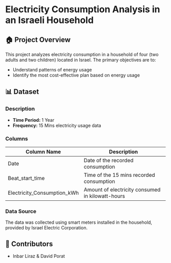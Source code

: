 # Electricity Consumption Analysis in an Israeli Household

## 🏠 Project Overview

This project analyzes electricity consumption in a household of four (two adults and two children) located in Israel. The primary objectives are to:

- Understand patterns of energy usage
- Identify the most cost-effective plan based on energy usage

## 📊 Dataset

### Description

- **Time Period:** 1 Year
- **Frequency:** 15 Mins electricity usage data

### Columns

| Column Name | Description |
|-------------|-------------|
| Date | Date of the recorded consumption |
| Beat_start_time | Time of the 15 mins recorded consumption |
| Electricity_Consumption_kWh | Amount of electricity consumed in kilowatt-hours |

### Data Source

The data was collected using smart meters installed in the household, provided by Israel Electric Corporation.


## 👥 Contributors

- Inbar Liraz & David Porat

